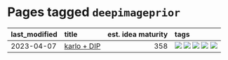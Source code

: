 # Pages tagged `deepimageprior`

|last_modified|title|est. idea maturity|tags
|:---|:---|---:|:---|
|2023-04-07|[karlo + DIP](../karlo-dip.md)|358|[![](https://img.shields.io/badge/tag-deepimageprior-5e378d)](../tags/deepimageprior.md) [![](https://img.shields.io/badge/tag-experimental-53417a)](../tags/experimental.md) [![](https://img.shields.io/badge/tag-imagegeneration-394ee4)](../tags/imagegeneration.md) [![](https://img.shields.io/badge/tag-prior-cc5ed7)](../tags/prior.md) [![](https://img.shields.io/badge/tag-wip-12f6d5)](../tags/wip.md)|